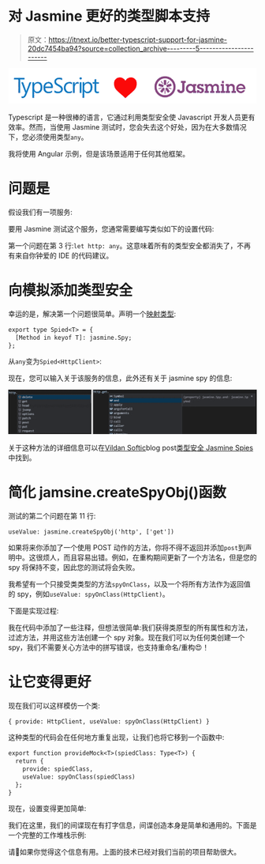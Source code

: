 # 对 Jasmine 更好的类型脚本支持

> 原文：<https://itnext.io/better-typescript-support-for-jasmine-20dc7454ba94?source=collection_archive---------5----------------------->

![](img/098363af56151bb5753afd8292e021b3.png)

Typescript 是一种很棒的语言，它通过利用类型安全使 Javascript 开发人员更有效率。然而，当使用 Jasmine 测试时，您会失去这个好处，因为在大多数情况下，您必须使用类型`any`。

我将使用 Angular 示例，但是该场景适用于任何其他框架。

# 问题是

假设我们有一项服务:

要用 Jasmine 测试这个服务，您通常需要编写类似如下的设置代码:

第一个问题在第 3 行:`let http: any`。这意味着所有的类型安全都消失了，不再有来自你钟爱的 IDE 的代码建议。

# 向模拟添加类型安全

幸运的是，解决第一个问题很简单。声明一个[映射类型](https://www.typescriptlang.org/docs/handbook/release-notes/typescript-2-1.html#mapped-types):

```
export type Spied<T> = {  
  [Method in keyof T]: jasmine.Spy;
};
```

从`any`变为`Spied<HttpClient>`:

现在，您可以输入关于该服务的信息，此外还有关于 jasmine spy 的信息:

![](img/ab0b903211a52891f979a35f20ad8973.png)

关于这种方法的详细信息可以在[Vildan Softic](http://pragmatic-coder.net/author/zewa/)blog post[类型安全 Jasmine Spies](http://pragmatic-coder.net/typesafe-jasmine-spies/) 中找到。

# 简化 jamsine.createSpyObj()函数

测试的第二个问题在第 11 行:

```
useValue: jasmine.createSpyObj('http', ['get'])
```

如果将来你添加了一个使用 POST 动作的方法，你将不得不返回并添加`post`到声明中。这很烦人，而且容易出错。例如，在重构期间更新了一个方法名，但是您的 spy 将保持不变，因此您的测试将会失败。

我希望有一个只接受类类型的方法`spyOnClass`，以及一个将所有方法作为返回值的 spy，例如`useValue: spyOnClass(HttpClient)`。

下面是实现过程:

我在代码中添加了一些注释，但想法很简单:我们获得类原型的所有属性和方法，过滤方法，并用这些方法创建一个 spy 对象。现在我们可以为任何类创建一个 spy，我们不需要关心方法中的拼写错误，也支持重命名/重构😍！

# 让它变得更好

现在我们可以这样模仿一个类:

```
{ provide: HttpClient, useValue: spyOnClass(HttpClient) }
```

这种类型的代码会在任何地方重复出现，让我们也将它移到一个函数中:

```
export function provideMock<T>(spiedClass: Type<T>) {
  return {
    provide: spiedClass,
    useValue: spyOnClass(spiedClass)
  };
}
```

现在，设置变得更加简单:

我们在这里，我们的间谍现在有打字信息，间谍创造本身是简单和通用的。下面是一个完整的工作堆栈示例:

请👏如果你觉得这个信息有用。上面的技术已经对我们当前的项目帮助很大。